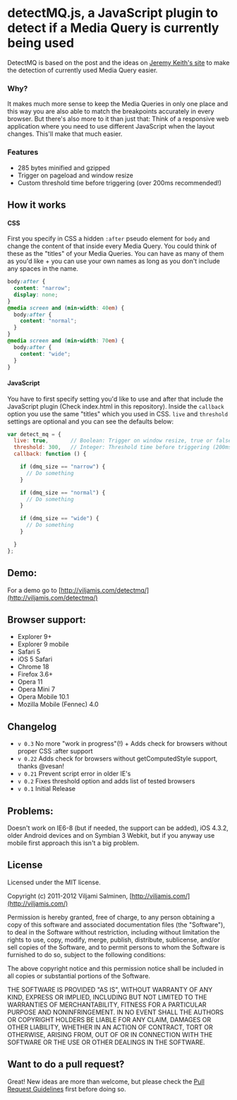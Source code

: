 # detectMQ.js, a JavaScript plugin to detect if a Media Query is currently being used
DetectMQ is based on the post and the ideas on [Jeremy Keith's site](http://adactio.com/journal/5429/) to make the detection of currently used Media Query easier.

### Why?
It makes much more sense to keep the Media Queries in only one place and this way you are also able to match the breakpoints accurately in every browser. But there's also more to it than just that: Think of a responsive web application where you need to use different JavaScript when the layout changes. This'll make that much easier.

### Features
 * 285 bytes minified and gzipped
 * Trigger on pageload and window resize
 * Custom threshold time before triggering (over 200ms recommended!)

## How it works

#### CSS
First you specify in CSS a hidden `:after` pseudo element for `body` and change the content of that inside every Media Query. You could think of these as the "titles" of your Media Queries. You can have as many of them as you'd like + you can use your own names as long as you don't include any spaces in the name.

```css
body:after {
  content: "narrow";
  display: none;
}
@media screen and (min-width: 40em) {
  body:after {
    content: "normal";
  }
}
@media screen and (min-width: 70em) {
  body:after {
    content: "wide";
  }
}
```

#### JavaScript
You have to first specify setting you'd like to use and after that include the JavaScript plugin (Check index.html in this repository). Inside the `callback` option you use the same "titles" which you used in CSS. `live` and `threshold` settings are optional and you can see the defaults below:

```javascript
var detect_mq = {
  live: true,       // Boolean: Trigger on window resize, true or false
  threshold: 300,   // Integer: Threshold time before triggering (200ms+ recommended), in milliseconds
  callback: function () {

    if (dmq_size == "narrow") {
      // Do something
    }

    if (dmq_size == "normal") {
      // Do something
    }

    if (dmq_size == "wide") {
      // Do something
    }

  }
};
```

## Demo:
For a demo go to [http://viljamis.com/detectmq/](http://viljamis.com/detectmq/)

## Browser support:
 * Explorer 9+
 * Explorer 9 mobile
 * Safari 5
 * iOS 5 Safari
 * Chrome 18
 * Firefox 3.6+
 * Opera 11
 * Opera Mini 7
 * Opera Mobile 10.1
 * Mozilla Mobile (Fennec) 4.0

## Changelog
* `v 0.3` No more "work in progress"(!) + Adds check for browsers without proper CSS :after support
* `v 0.22` Adds check for browsers without getComputedStyle support, thanks @vesan!
* `v 0.21` Prevent script error in older IE's
* `v 0.2` Fixes threshold option and adds list of tested browsers
* `v 0.1` Initial Release

## Problems:
Doesn't work on IE6-8 (but if needed, the support can be added), iOS 4.3.2, older Android devices and on Symbian 3 Webkit, but if you anyway use mobile first approach this isn't a big problem.

## License
Licensed under the MIT license.

Copyright (c) 2011-2012 Viljami Salminen, [http://viljamis.com/](http://viljamis.com/)

Permission is hereby granted, free of charge, to any person obtaining a copy of this software and associated documentation files (the "Software"), to deal in the Software without restriction, including without limitation the rights to use, copy, modify, merge, publish, distribute, sublicense, and/or sell copies of the Software, and to permit persons to whom the Software is furnished to do so, subject to the following conditions:

The above copyright notice and this permission notice shall be included in all copies or substantial portions of the Software.

THE SOFTWARE IS PROVIDED "AS IS", WITHOUT WARRANTY OF ANY KIND, EXPRESS OR IMPLIED, INCLUDING BUT NOT LIMITED TO THE WARRANTIES OF MERCHANTABILITY, FITNESS FOR A PARTICULAR PURPOSE AND NONINFRINGEMENT. IN NO EVENT SHALL THE AUTHORS OR COPYRIGHT HOLDERS BE LIABLE FOR ANY CLAIM, DAMAGES OR OTHER LIABILITY, WHETHER IN AN ACTION OF CONTRACT, TORT OR OTHERWISE, ARISING FROM, OUT OF OR IN CONNECTION WITH THE SOFTWARE OR THE USE OR OTHER DEALINGS IN THE SOFTWARE.


## Want to do a pull request?

Great! New ideas are more than welcome, but please check the [Pull Request Guidelines](https://github.com/viljamis/detectMQ.js/wiki/Pull-Request-Guidelines) first before doing so.

